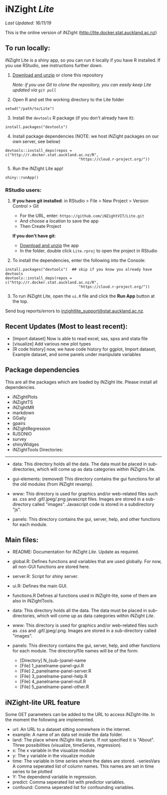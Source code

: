 iNZight *Lite* 
==============================


*Last Updated: 16/11/19*

This is the online version of iNZight (http://lite.docker.stat.auckland.ac.nz)


## To run locally:

iNZight Lite is a shiny app, so you can run it locally if you have R installed. If you use RStudio, see instructions further down.

1. [Download and unzip](https://github.com/iNZightVIT/Lite/archive/master.zip) or clone this repository

    _Note: if you use Git to clone the repository, you can easily keep Lite updated via `git pull`_

2. Open R and set the working directory to the Lite folder
```{r}
setwd("/path/to/Lite")
```

3. Install the `devtools` R package (if you don't already have it):
```{r}
install.packages("devtools")
```
4. Install package dependencies (NOTE: we host iNZight packages on our own server, see below)
```{r}
devtools::install_deps(repos = c("http://r.docker.stat.auckland.ac.nz/R", 
                                 "https://cloud.r-project.org/"))
```
5. Run the iNZight Lite app!
```{r}
shiny::runApp()
```

### RStudio users:

1. __If you have git installed__: in RStudio > File > New Project > Version Control > Git 

    - For the URL, enter: `https://github.com/iNZightVIT/Lite.git`
    - And choose a location to save the app
    - Then Create Project
 
    __If you don't have git__: 
    
    - [Download and unzip](https://github.com/iNZightVIT/Lite/archive/master.zip) the app
    - In the folder, double click `Lite.rproj` to open the project in RStudio

2. To install the dependencies, enter the following into the Console:
```{r}
install.packages("devtools")  ## skip if you know you already have devtools
devtools::install_deps(repos = c("http://r.docker.stat.auckland.ac.nz/R", 
                                 "https://cloud.r-project.org/"))
```
    
3. To run iNZight Lite, open the `ui.R` file and click the __Run App__ button at the top.


Send bug reports/errors to inzightlite_support@stat.auckland.ac.nz.



Recent Updates (Most to least recent):
----------------------------------------
- [Import dataset] Now is able to read excel, sas, spss and stata file 
- [visualize] Add various new plot types
- [R code history] now, we have code history for ggplot, Import dataset, Example dataset, and some panels under manipulate variables

Package dependencies
--------------------
This are all the packages which are loaded by iNZight lite.
Please install all dependencies.

- iNZightPlots
- iNZightTS
- iNZightMR
- markdown
- GGally
- gpairs
- iNZightRegression
- RJSONIO
- survey
- shinyWidges
- iNZightTools
Directories:
------------
- data:
This directory holds all the data. The data must be placed in sub-directories, which will come up as data categories within iNZight-Lite.

- gui-elements: (removed)
This directory contains the gui functions for all the old modules (from iNZight revamp). 

- www:
This directory is used for graphics and/or web-related files such as .css and .gif/.jpeg/.png javascript files. Images are stored in a sub-directory called "images". Javascript code is stored in a subdirectory "js".

- panels:
This directory contains the gui, server, help, and other functions for each module. 

Main files:
-----------
- README:
Documentation for iNZight *Lite*. Update as required.

- global.R:
Defines functions and variables that are used globally. For now, all non-GUI functions are stored here.

- server.R:
Script for shiny server.

- ui.R:
Defines the main GUI.

- functions.R
Defines al functions used in iNZight-lite, some of them are also in iNZightTools.

- data:
This directory holds all the data. The data must be placed in sub-directories, which will come up as data categories within iNZight *Lite*. 

- www:
This directory is used for graphics and/or web-related files such as .css and .gif/.jpeg/.png. Images are stored in a sub-directory called "images".

- panels:
This directory contains the gui, server, help, and other functions for each module. The directory/file names will be of the form:
  + [Directory] N_(sub-)panel-name
  + [File] 1_panelname-panel-gui.R
  + [File] 2_panelname-panel-server.R
  + [File] 3_panelname-panel-help.R
  + [File] 4_panelname-panel-null.R
  + [File] 5_panelname-panel-other.R

iNZight-lite URL feature
------------------------

Some GET parameters can be added to the URL to access iNZight-lite. In the moment 
the following are implemented.

- url:
An URL to a dataset sitting somewhere in the internet.
- example:
A name of an data set inside the data folder.
- land:
The place where iNZight-lite starts. If not specified it is "About". Three 
possibilities (visualize, timeSeries, regression).
- x:
The x variable in the visualize module
- y:
The y variable in the visualize module
- time:
The variable in time series where the dates are stored.
-seriesVars
A comma seperated list of column names. This names are set in time series to be 
plotted
- Y:
The dependend variable in regression.
- predict:
Comma seperated list with predictor variables.
- confound:
Comma seperated list for confounding variables. 


